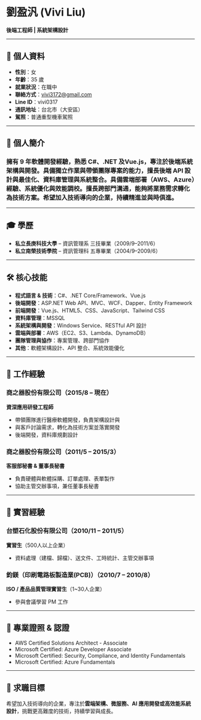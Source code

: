 # 劉盈汎 (Vivi Liu)
**後端工程師 | 系統架構設計**

---

## 📝 **個人資料**
- **性別**：女
- **年齡**：35 歲
- **就業狀況**：在職中
- **聯絡方式**：vivi3172@gmail.com
- **Line ID**：vivi0317
- **通訊地址**：台北市（大安區）
- **駕照**：普通重型機車駕照

---

## 📌 **個人簡介** 
### 擁有 9 年軟體開發經驗，熟悉 C#、.NET 及Vue.js，專注於後端系統架構與開發。具備獨立作業與帶領團隊專案的能力，擅長後端 API 設計與最佳化、資料庫管理與系統整合。具備雲端部署（AWS、Azure）經驗、系統優化與效能調校。擅長跨部門溝通，能夠將業務需求轉化為技術方案。希望加入技術導向的企業，持續精進並與時俱進。
---

## 🎓 **學歷**
- **私立長庚科技大學** – 資訊管理系 三技畢業（2009/9–2011/6）
- **私立南榮技術學院** – 資訊管理科 五專畢業（2004/9–2009/6）

---

## 🛠 **核心技能**
- **程式語言 & 技術**：C#、.NET Core/Framework、Vue.js
- **後端開發**：ASP.NET Web API、MVC、WCF、Dapper、Entity Framework
- **前端開發**：Vue.js、HTML5、CSS、JavaScript、Tailwind CSS
- **資料庫管理**：MSSQL
- **系統架構與開發**：Windows Service、RESTful API 設計
- **雲端與部署**：AWS（EC2、S3、Lambda、DynamoDB）
- **團隊管理與協作**：專案管理、跨部門協作
- **其他**：軟體架構設計、API 整合、系統效能優化

---

## 💼 **工作經驗**

### **商之器股份有限公司**（2015/8 – 現在）
**資深應用研發工程師**
- 帶領團隊進行醫療軟體開發，負責架構設計與
- 與客戶討論需求，轉化為技術方案並落實開發
- 後端開發，資料庫規劃設計

### **商之器股份有限公司**（2011/5 – 2015/3）
**客服部秘書 & 董事長秘書**
- 負責硬體與軟體採購、訂單處理、表單製作
- 協助主管交辦事項，兼任董事長秘書

---

## 💼 **實習經驗**

### **台塑石化股份有限公司**（2010/11 – 2011/5）
**實習生**（500人以上企業）
- 資料處理（建檔、歸檔）、送文件、工時統計、主管交辦事項

### **鈞鎂（印刷電路板製造業(PCB)）**（2010/7 – 2010/8）
**ISO / 產品品質管理實習生**（1~30人企業）
- 參與會議學習 PM 工作

---

## 📜 **專業證照 & 認證**
- AWS Certified Solutions Architect - Associate
- Microsoft Certified: Azure Developer Associate 
- Microsoft Certified: Security, Compliance, and Identity Fundamentals
- Microsoft Certified: Azure Fundamentals

---

## 🎯 **求職目標**
希望加入技術導向的企業，專注於**雲端架構、微服務、AI 應用開發或高效能系統設計**，挑戰更高難度的技術，持續學習與成長。

